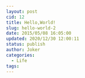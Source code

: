 ```yaml
---
layout: post
cid: 12
title: Hello,World!
slug: hello-world-2
date: 2015/05/08 16:05:00
updated: 2020/12/30 12:00:11
status: publish
author: Joker
categories: 
  - Life
tags: 
---
```



